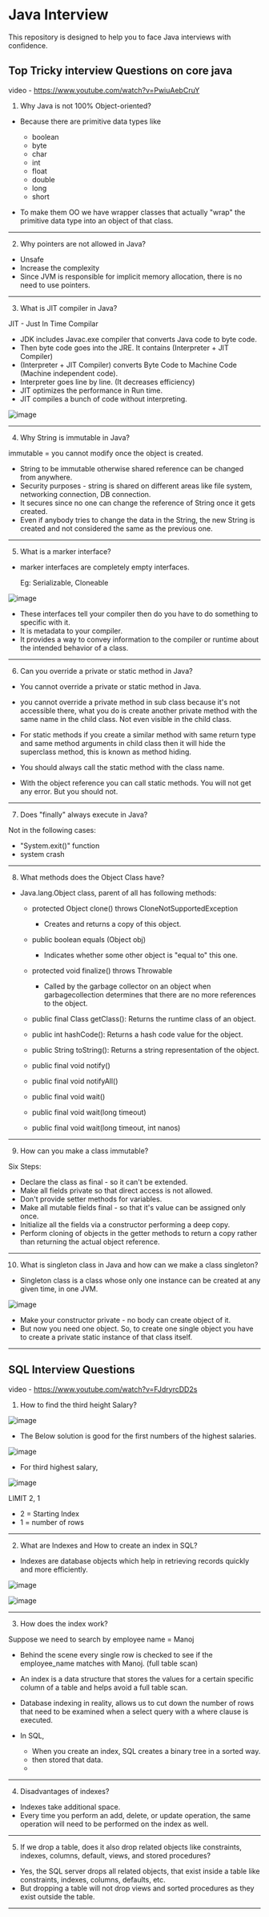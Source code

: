 # Java Interview 
This repository is designed to help you to face Java interviews with confidence.

## Top Tricky interview Questions on core java
video - https://www.youtube.com/watch?v=PwiuAebCruY

1. Why Java is not 100% Object-oriented?
* Because there are primitive data types like
    *  boolean
    *  byte
    *  char
    *  int
    *  float
    *  double
    *  long
    *  short
        
* To make them OO we have wrapper classes that actually "wrap" the primitive data type into an object of that class.
--------------------
2. Why pointers are not allowed in Java?

* Unsafe
* Increase the complexity
* Since JVM is responsible for implicit memory allocation, there is no need to use pointers.
-----------------------

3. What is JIT compiler in Java?

JIT - Just In Time Compilar

* JDK includes Javac.exe compiler that converts Java code to byte code.
* Then byte code goes into the JRE. It contains (Interpreter + JIT Compiler)
* (Interpreter + JIT Compiler) converts Byte Code to Machine Code (Machine independent code).
* Interpreter goes line by line. (It decreases efficiency)
* JIT optimizes the performance in Run time.
* JIT compiles a bunch of code without interpreting.

![image](https://github.com/DininduChamikara/Java-Interview/assets/73112985/a7422ffa-f526-4a2e-9854-e5e6fe41e9bf)


-----------------------

4. Why String is immutable in Java?

immutable = you cannot modify once the object is created.

* String to be immutable otherwise shared reference can be changed from anywhere.
* Security purposes - string is shared on different areas like file system, networking connection, DB connection.
* It secures since no one can change the reference of String once it gets created.
* Even if anybody tries to change the data in the String, the new String is created and not considered the same as the previous one. 
-------------------------

5. What is a marker interface?

* marker interfaces are completely empty interfaces.
  
  Eg: Serializable, Cloneable

![image](https://github.com/DininduChamikara/Java-Interview/assets/73112985/2f150129-7b35-488d-9c64-f9cbdea809a8)

* These interfaces tell your compiler then do you have to do something to specific with it.
* It is metadata to your compiler.
* It provides a way to convey information to the compiler or runtime about the intended behavior of a class.
--------------------------

6. Can you override a private or static method in Java?

* You cannot override a private or static method in Java.
* you cannot override a private method in sub class because it's not accessible there, what you do is create another private method with the same name in the child class. Not even visible in the child class.
* For static methods if you create a similar method with same return type and same method arguments in child class then it will hide the superclass method, this is known as method hiding.

* You should always call the static method with the class name.
* With the object reference you can call static methods. You will not get any error. But you should not. 
--------------------------

7. Does "finally" always execute in Java?

Not in the following cases:
* "System.exit()" function
* system crash
--------------------------

8. What methods does the Object Class have?

* Java.lang.Object class, parent of all has following methods:
  * protected Object clone() throws CloneNotSupportedException
       - Creates and returns a copy of this object.
         
  * public boolean equals (Object obj)
       - Indicates whether some other object is "equal to" this one.
         
  * protected void finalize() throws Throwable
       - Called by the garbage collector on an object when garbagecollection determines that there are no more references to the object.

  * public final Class getClass(): Returns the runtime class of an object.
  * public int hashCode(): Returns a hash code value for the object.
  * public String toString(): Returns a string representation of the object.
 
  * public final void notify()
  * public final void notifyAll()
  * public final void wait()
  * public final void wait(long timeout)
  * public final void wait(long timeout, int nanos)
---------------------------

9. How can you make a class immutable?

Six Steps:

* Declare the class as final - so it can't be extended.
* Make all fields private so that direct access is not allowed.
* Don't provide setter methods for variables.
* Make all mutable fields final - so that it's value can be assigned only once.
* Initialize all the fields via a constructor performing a deep copy.
* Perform cloning of objects in the getter methods to return a copy rather than returning the actual object reference.
---------------------------

10. What is singleton class in Java and how can we make a class singleton?

* Singleton class is a class whose only one instance can be created at any given time, in one JVM. 

![image](https://github.com/DininduChamikara/Java-Interview/assets/73112985/56a81a37-a25e-4120-8060-36e1c00353d7)

* Make your constructor private - no body can create object of it.
* But now you need one object. So, to create one single object you have to create a private static instance of that class itself. 

---------------------------

## SQL Interview Questions
video - https://www.youtube.com/watch?v=FJdryrcDD2s

1. How to find the third height Salary?

![image](https://github.com/DininduChamikara/Java-Interview/assets/73112985/d7f77e4d-e5ca-403d-b20e-070e4b11167d)

* The Below solution is good for the first numbers of the highest salaries.

![image](https://github.com/DininduChamikara/Java-Interview/assets/73112985/350f4cea-8587-4755-ac4e-252eee2cdfe1)


* For third highest salary,

![image](https://github.com/DininduChamikara/Java-Interview/assets/73112985/699d8bd7-75b1-4309-a1c0-572a1ba682ba)

LIMIT 2, 1

* 2 = Starting Index
* 1 = number of rows
----------------------------

2. What are Indexes and How to create an index in SQL?

* Indexes are database objects which help in retrieving records quickly and more efficiently.

![image](https://github.com/DininduChamikara/Java-Interview/assets/73112985/c584fdec-4e05-457f-9d18-608902ef23c2)

![image](https://github.com/DininduChamikara/Java-Interview/assets/73112985/efc7e7ba-856a-497d-a858-19f0f5e9fe9b)

--------------------------

3. How does the index work?

Suppose we need to search by employee name = Manoj

* Behind the scene every single row is checked to see if the employee_name matches with Manoj. (full table scan)
* An index is a data structure that stores the values for a certain specific column of a table and helps avoid a full table scan.
* Database indexing in reality, allows us to cut down the number of rows that need to be examined when a select query with a where clause is executed.

* In SQL,
     - When you create an index, SQL creates a binary tree in a sorted way.
     - then stored that data.
     - 
--------------------------

4. Disadvantages of indexes?

* Indexes take additional space.
* Every time you perform an add, delete, or update operation, the same operation will need to be performed on the index as well.
--------------------------

5. If we drop a table, does it also drop related objects like constraints, indexes, columns, default, views, and stored procedures?

* Yes, the SQL server drops all related objects, that exist inside a table like constraints, indexes, columns, defaults, etc.
* But dropping a table will not drop views and sorted procedures as they exist outside the table. 

---------------------------
